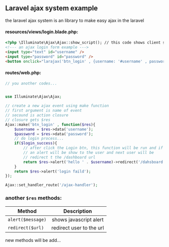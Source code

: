 ## Laravel ajax system example

the laravel ajax system is an library to make easy ajax in the laravel




#### resources/views/login.blade.php:
```html
<?php \Illuminate\Ajax\Ajax::show_script(); // this code shows client side js code for laravel ajax ?>
<!--- an ajax login form example --->
<input type="text" id="username" />
<input type="password" id="password" />
<button onclick="larajax('btn_login' , {username: '#username' , password: '#password'})">Login</button>
```




#### routes/web.php:
```php
// you another codes...


use Illuminate\Ajax\Ajax;

// create a new ajax event using make function
// first argument is name of event
// secound is action closure
// closure gets $res
Ajax::make('btn_login' , function($res){
    $username = $res->data('username');
    $password = $res->data('password');
    // do login process...
    if($login_success){
        // after click the Login btn, this function will be run and if login_success
        // an alert will be show to the user and next user will be
        // redirect t the /dashboard url
        return $res->alert('hello ' . $username)->redirect('/dahsboard');
    }
    return $res->alert('login faild');
});

Ajax::set_handler_route('/ajax-handler');

```


### another `$res` methods:

| Method            |  Description                  |
|-------------------|:-----------------------------:|
| `alert($message)` |  shows javascript alert       |
| `redirect($url)`  |    redirect user to the url   |


new methods will be add...

